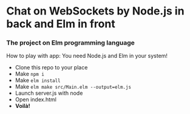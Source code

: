 # Chat on WebSockets by Node.js in back and Elm in front

### The project on Elm programming language


How to play with app:
  You need Node.js and Elm in your system!
  
  
* Clone this repo to your place
* Make `npm i`
* Make `elm install`
* Make `elm make src/Main.elm --output=elm.js`
* Launch server.js with node
* Open index.html
* **Voilà!**
